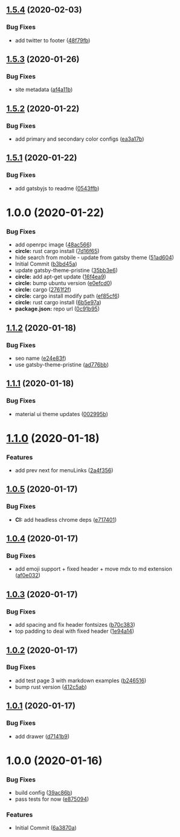 ## [1.5.4](https://github.com/open-rpc/open-rpc/compare/1.5.3...1.5.4) (2020-02-03)


### Bug Fixes

* add twitter to footer ([48f79fb](https://github.com/open-rpc/open-rpc/commit/48f79fb157ccaddc200294daff4d68b48f1dc483))

## [1.5.3](https://github.com/open-rpc/open-rpc/compare/1.5.2...1.5.3) (2020-01-26)


### Bug Fixes

* site metadata ([af4a11b](https://github.com/open-rpc/open-rpc/commit/af4a11bbd2e598b871ecc915fde316280136729a))

## [1.5.2](https://github.com/open-rpc/open-rpc/compare/1.5.1...1.5.2) (2020-01-22)


### Bug Fixes

* add primary and secondary color configs ([ea3a17b](https://github.com/open-rpc/open-rpc/commit/ea3a17be7ea7caa0b0f88e6adef1ec6cd17a3821))

## [1.5.1](https://github.com/open-rpc/open-rpc/compare/1.5.0...1.5.1) (2020-01-22)


### Bug Fixes

* add gatsbyjs to readme ([0543ffb](https://github.com/open-rpc/open-rpc/commit/0543ffb3a4febb4378df037421bb0ce0095f7c7c))

# 1.0.0 (2020-01-22)


### Bug Fixes

* add openrpc image ([48ac566](https://github.com/open-rpc/open-rpc/commit/48ac5660aa7342904c34bf0e5f35d88c7d46c5b9))
* **circle:** rust cargo install ([7d16f65](https://github.com/open-rpc/open-rpc/commit/7d16f6587a19bb1f72a19544366019b234f9f9f7))
* hide search from mobile - update from gatsby theme ([51ad604](https://github.com/open-rpc/open-rpc/commit/51ad604136964dfedd1e7d8ee7eaeb266c59d982))
* Initial Commit ([b3bd45a](https://github.com/open-rpc/open-rpc/commit/b3bd45a25119076d51657b32c4c4cba5d21ef849))
* update gatsby-theme-pristine ([35bb3e6](https://github.com/open-rpc/open-rpc/commit/35bb3e65cf8a08f3f707b1e5ca6e9d9437ddb0fe))
* **circle:** add apt-get update ([16f4ea9](https://github.com/open-rpc/open-rpc/commit/16f4ea92964fc7b10ddefcc7dff3a517fae3f4c9))
* **circle:** bump ubuntu version ([e0efcd0](https://github.com/open-rpc/open-rpc/commit/e0efcd0ad1f79b5f80ecdcb7e0263a6fc2cc13af))
* **circle:** cargo ([2761f2f](https://github.com/open-rpc/open-rpc/commit/2761f2ff54aae46214ceea54b9a6f29224b75de0))
* **circle:** cargo install modify path ([ef85cf6](https://github.com/open-rpc/open-rpc/commit/ef85cf6f9cdfe913786f67f6b7e72129bc3ee523))
* **circle:** rust cargo install ([6b5e97a](https://github.com/open-rpc/open-rpc/commit/6b5e97ac7c57de3cc7beb0627a68f7e4d16019a6))
* **package.json:** repo url ([0c91b95](https://github.com/open-rpc/open-rpc/commit/0c91b95c2ffe52a0bc1707fcd18fd1db15c99013))

## [1.1.2](https://github.com/etclabscore/pristine-typescript-gatsby-react-material-ui/compare/1.1.1...1.1.2) (2020-01-18)


### Bug Fixes

* seo name ([e24e83f](https://github.com/etclabscore/pristine-typescript-gatsby-react-material-ui/commit/e24e83f9c3321c27f5c0dfc37377727cbc8365c8))
* use gatsby-theme-pristine ([ad776bb](https://github.com/etclabscore/pristine-typescript-gatsby-react-material-ui/commit/ad776bb9f1672f76aeb1a1687da3228060fcee3e))

## [1.1.1](https://github.com/etclabscore/pristine-typescript-gatsby-react-material-ui/compare/1.1.0...1.1.1) (2020-01-18)


### Bug Fixes

* material ui theme updates ([002995b](https://github.com/etclabscore/pristine-typescript-gatsby-react-material-ui/commit/002995b924dc2ca3941d7791d3b71b531fa36fab))

# [1.1.0](https://github.com/etclabscore/pristine-typescript-gatsby-react-material-ui/compare/1.0.5...1.1.0) (2020-01-18)


### Features

* add prev next for menuLinks ([2a4f356](https://github.com/etclabscore/pristine-typescript-gatsby-react-material-ui/commit/2a4f3569731ba9beb55a4e154c95a7a3bf01cc24))

## [1.0.5](https://github.com/etclabscore/pristine-typescript-gatsby-react-material-ui/compare/1.0.4...1.0.5) (2020-01-17)


### Bug Fixes

* **CI:** add headless chrome deps ([e717401](https://github.com/etclabscore/pristine-typescript-gatsby-react-material-ui/commit/e71740118eaf3ec9d8d281b6416c8b36f76c48f6))

## [1.0.4](https://github.com/etclabscore/pristine-typescript-gatsby-react-material-ui/compare/1.0.3...1.0.4) (2020-01-17)


### Bug Fixes

* add emoji support + fixed header + move mdx to md extension ([af0e032](https://github.com/etclabscore/pristine-typescript-gatsby-react-material-ui/commit/af0e03202ecde087ce01bce282e0a5883875da9d))

## [1.0.3](https://github.com/etclabscore/pristine-typescript-gatsby-react-material-ui/compare/1.0.2...1.0.3) (2020-01-17)


### Bug Fixes

* add spacing and fix header fontsizes ([b70c383](https://github.com/etclabscore/pristine-typescript-gatsby-react-material-ui/commit/b70c3834fff98975cbd46a03c9e6d4af4bf97d82))
* top padding to deal with fixed header ([1e94a14](https://github.com/etclabscore/pristine-typescript-gatsby-react-material-ui/commit/1e94a144965d7faf66da4615d5d105ac3ecfdfa9))

## [1.0.2](https://github.com/etclabscore/pristine-typescript-gatsby-react-material-ui/compare/1.0.1...1.0.2) (2020-01-17)


### Bug Fixes

* add test page 3 with markdown examples ([b246516](https://github.com/etclabscore/pristine-typescript-gatsby-react-material-ui/commit/b24651690c7e055479e443eb13ed51b78f0a6129))
* bump rust version ([412c5ab](https://github.com/etclabscore/pristine-typescript-gatsby-react-material-ui/commit/412c5ab50083c764f9e482ee36c2ccae9ee3751b))

## [1.0.1](https://github.com/etclabscore/pristine-typescript-gatsby-react-material-ui/compare/1.0.0...1.0.1) (2020-01-17)


### Bug Fixes

* add drawer ([d7141b9](https://github.com/etclabscore/pristine-typescript-gatsby-react-material-ui/commit/d7141b9fd115e00cba12139feac3ab750ad816bd))

# 1.0.0 (2020-01-16)


### Bug Fixes

* build config ([39ac86b](https://github.com/etclabscore/pristine-typescript-gatsby-react-material-ui/commit/39ac86bcfc5475f7bb4e15b60b6d1ddf617b37a3))
* pass tests for now ([e875094](https://github.com/etclabscore/pristine-typescript-gatsby-react-material-ui/commit/e875094e14996d5b4f6822aea2884199f2926cb7))


### Features

* Initial Commit ([6a3870a](https://github.com/etclabscore/pristine-typescript-gatsby-react-material-ui/commit/6a3870aa91a9df11a3970e578b689975f4e41447))
